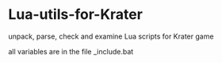 Lua-utils-for-Krater
====================

unpack, parse, check and examine Lua scripts for Krater game

all variables are in the file _include.bat
